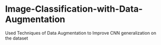 # Image-Classification-with-Data-Augmentation
Used Techniques of Data Augmentation to Improve CNN generalization on the dataset
